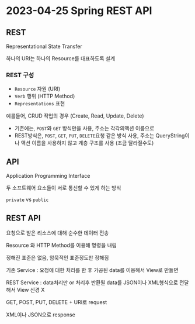 # 2023-04-25 Spring REST API

## REST

Representational State Transfer

하나의 URI는 하나의 Resource를 대표하도록 설계

### REST 구성

- `Resource` 자원 (URI)
- `Verb` 행위 (HTTP Method)
- `Representations` 표현

예를들어, CRUD 작업의 경우 (Create, Read, Update, Delete)

- 기존에는, `POST`와 `GET` 방식만을 사용, 주소는 각각의액션 이름으로
- REST방식은, `POST`, `GET`, `PUT`, `DELETE`요청 같은 방식 사용, 주소는 QueryString이나 액션 이름을 사용하지 않고 계층 구조를 사용 (조금 달라질수도)

## API

Application Programming Interface

두 소프트웨어 요소들이 서로 통신할 수 있게 하는 방식

`private` vs `public` 

## REST API

요청으로 받은 리소스에 대해 순수한 데이터 전송

Resource 와 HTTP Method를 이용해 명령을 내림

정해진 표준은 없음, 암묵적인 표준정도만 정해짐

기존 Service : 요청에 대한 처리를 한 후 가공된 data를 이용해서 View로 만들면

REST Service : data처리만 or 처리후 반환될 data를 JSON이나 XML형식으로 전달해서 View 신경 X

GET, POST, PUT, DELETE + URI로 request

XML이나 JSON으로 response